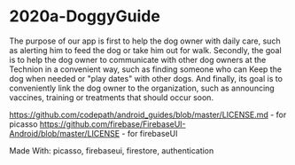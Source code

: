 # 2020a-DoggyGuide



The purpose of our app is first to help the dog owner with daily care,
such as alerting him to feed the dog or take him out for walk.
Secondly, the goal is to help the dog owner to communicate with other dog owners
at the Technion in a convenient way,
such as finding someone who can Keep the dog when needed or "play dates" with other dogs.
And finally, its goal is to conveniently link the dog owner to the organization,
such as announcing vaccines, training or treatments that should occur soon.



https://github.com/codepath/android_guides/blob/master/LICENSE.md - for picasso
https://github.com/firebase/FirebaseUI-Android/blob/master/LICENSE - for firebaseUI

Made With:
  picasso,
  firebaseui,
  firestore,
  authentication

